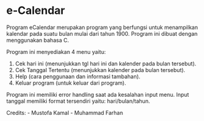 # e-Calendar
Program eCalendar merupakan program yang berfungsi untuk menampilkan kalendar pada suatu bulan mulai dari tahun 1900.
Program ini dibuat dengan menggunakan bahasa C.

Program ini menyediakan 4 menu yaitu:
  1. Cek hari ini (menunjukkan tgl hari ini dan kalender pada bulan tersebut).
  2. Cek Tanggal Tertentu (menunjukkan kalender pada bulan tersebut).
  3. Help (cara penggunaan dan informasi tambahan).
  4. Keluar program (untuk keluar dari program).
  
Program ini memiliki error handling saat ada kesalahan input menu.
Input tanggal memiliki format tersendiri yaitu: hari/bulan/tahun.


Credits: - Mustofa Kamal
         - Muhammad Farhan
